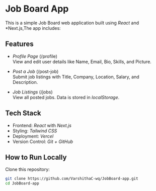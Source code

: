 # Job Board App

This is a simple Job Board web application built using *React* and *Next.js,The app includes:

## Features

- *Profile Page* (/profile)  
  View and edit user details like Name, Email, Bio, Skills, and Picture.

- *Post a Job* (/post-job)  
  Submit job listings with Title, Company, Location, Salary, and Description.

- *Job Listings* (/jobs)  
  View all posted jobs. Data is stored in *localStorage*.

## Tech Stack

- Frontend: *React* with *Next.js*
- Styling: *Tailwind CSS*
- Deployment: *Vercel*
- Version Control: *Git + GitHub*

## How to Run Locally                         
 Clone this repository:
   ```bash
   git clone https://github.com/VarshithaC-wq/JobBoard-app.git
   cd JobBoard-app
